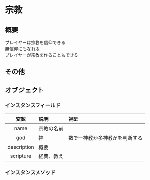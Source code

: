 # 宗教
## 概要
プレイヤーは宗教を信仰できる<br>
無信仰にもなれる<br>
プレイヤーが宗教を作ることもできる

## その他

## オブジェクト
### インスタンスフィールド
|変数|説明|補足|
|:---:|:---|:---|
|name|宗教の名前||
|god|神|数で一神教か多神教かを判断する|
|description|概要||
|scripture|経典、教え||

### インスタンスメソッド